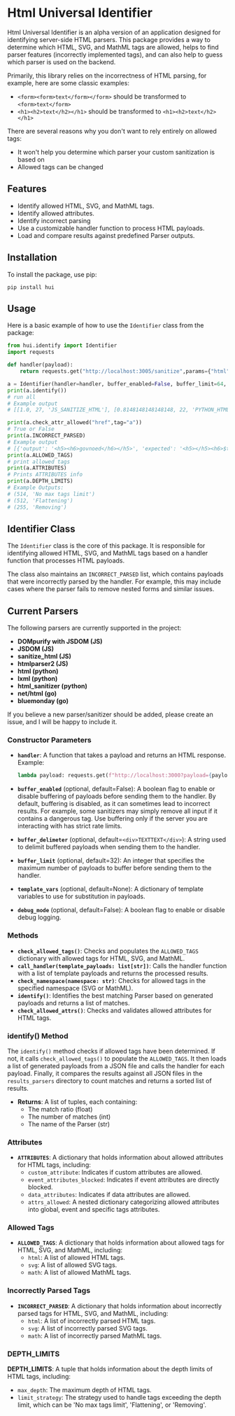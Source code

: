 # Html Universal Identifier

Html Universal Identifier is an alpha version of an application designed for identifying server-side HTML parsers. This package provides a way to determine which HTML, SVG, and MathML tags are allowed, helps to find parser features (incorrectly implemented tags), and can also help to guess which parser is used on the backend.

Primarily, this library relies on the incorrectness of HTML parsing, for example, here are some classic examples:
- `<form><form>text</form></form>` should be transformed to `<form>text</form>`
- `<h1><h2>text</h2></h1>` should be transformed to `<h1><h2>text</h2></h1>`

There are several reasons why you don't want to rely entirely on allowed tags:
- It won't help you determine which parser your custom sanitization is based on
- Allowed tags can be changed
  
## Features

- Identify allowed HTML, SVG, and MathML tags.
- Identify allowed attributes.
- Identify incorrect parsing
- Use a customizable handler function to process HTML payloads.
- Load and compare results against predefined Parser outputs.

## Installation

To install the package, use pip:

```
pip install hui
```

## Usage

Here is a basic example of how to use the `Identifier` class from the package:

```python
from hui.identify import Identifier
import requests

def handler(payload):
    return requests.get("http://localhost:3005/sanitize",params={"html":payload}).text

a = Identifier(handler=handler, buffer_enabled=False, buffer_limit=64, debug_mode=False)
print(a.identify())
# run all
# Example output 
# [[1.0, 27, 'JS_SANITIZE_HTML'], [0.8148148148148148, 22, 'PYTHON_HTML_SANITIZE'], ...

print(a.check_attr_allowed("href",tag="a"))
# True or False
print(a.INCORRECT_PARSED)
# Example output
# [{'output': '<h5><h6>govnoed</h6></h5>', 'expected': '<h5></h5><h6>$text</h6>'}, .. ]
print(a.ALLOWED_TAGS)
# print allowed tags
print(a.ATTRIBUTES)
# Prints ATTRIBUTES info
print(a.DEPTH_LIMITS)
# Example Outputs:
# (514, 'No max tags limit')
# (512, 'Flattening')
# (255, 'Removing')
```

## Identifier Class

The `Identifier` class is the core of this package. It is responsible for identifying allowed HTML, SVG, and MathML tags based on a handler function that processes HTML payloads.

The class also maintains an `INCORRECT_PARSED` list, which contains payloads that were incorrectly parsed by the handler. For example, this may include cases where the parser fails to remove nested forms and similar issues.

## Current Parsers

The following parsers are currently supported in the project:

- **DOMpurify with JSDOM (JS)**
- **JSDOM (JS)**
- **sanitize_html (JS)**
- **htmlparser2 (JS)**
- **html (python)**
- **lxml (python)**
- **html_sanitizer (python)**
- **net/html (go)**
- **bluemonday (go)**

If you believe a new parser/sanitizer should be added, please create an issue, and I will be happy to include it.
### Constructor Parameters

- **`handler`**: A function that takes a payload and returns an HTML response. Example:
  ```python
  lambda payload: requests.get(f"http://localhost:3000?payload={payload}").text
  ```

- **`buffer_enabled`** (optional, default=False): A boolean flag to enable or disable buffering of payloads before sending them to the handler. By default, buffering is disabled, as it can sometimes lead to incorrect results. For example, some sanitizers may simply remove all input if it contains a dangerous tag. Use buffering only if the server you are interacting with has strict rate limits.

- **`buffer_delimeter`** (optional, default=`<div>TEXTTEXT</div>`): A string used to delimit buffered payloads when sending them to the handler.

- **`buffer_limit`** (optional, default=32): An integer that specifies the maximum number of payloads to buffer before sending them to the handler.

- **`template_vars`** (optional, default=None): A dictionary of template variables to use for substitution in payloads.

- **`debug_mode`** (optional, default=False): A boolean flag to enable or disable debug logging.

### Methods

- **`check_allowed_tags()`**: Checks and populates the `ALLOWED_TAGS` dictionary with allowed tags for HTML, SVG, and MathML.
- **`call_handler(template_payloads: list[str])`**: Calls the handler function with a list of template payloads and returns the processed results.
- **`check_namespace(namespace: str)`**: Checks for allowed tags in the specified namespace (SVG or MathML).
- **`identify()`**: Identifies the best matching Parser based on generated payloads and returns a list of matches.
- **`check_allowed_attrs()`**: Checks and validates allowed attributes for HTML tags.

### identify() Method

The `identify()` method checks if allowed tags have been determined. If not, it calls `check_allowed_tags()` to populate the `ALLOWED_TAGS`. It then loads a list of generated payloads from a JSON file and calls the handler for each payload. Finally, it compares the results against all JSON files in the `results_parsers` directory to count matches and returns a sorted list of results.

- **Returns**: A list of tuples, each containing:
  - The match ratio (float)
  - The number of matches (int)
  - The name of the Parser (str)

### Attributes

- **`ATTRIBUTES`**: A dictionary that holds information about allowed attributes for HTML tags, including:
  - `custom_attribute`: Indicates if custom attributes are allowed.
  - `event_attributes_blocked`: Indicates if event attributes are directly blocked.
  - `data_attributes`: Indicates if data attributes are allowed.
  - `attrs_allowed`: A nested dictionary categorizing allowed attributes into global, event and specific tags attributes.

### Allowed Tags

- **`ALLOWED_TAGS`**: A dictionary that holds information about allowed tags for HTML, SVG, and MathML, including:
  - `html`: A list of allowed HTML tags.
  - `svg`: A list of allowed SVG tags.
  - `math`: A list of allowed MathML tags.

### Incorrectly Parsed Tags

- **`INCORRECT_PARSED`**: A dictionary that holds information about incorrectly parsed tags for HTML, SVG, and MathML, including:
  - `html`: A list of incorrectly parsed HTML tags.
  - `svg`: A list of incorrectly parsed SVG tags.
  - `math`: A list of incorrectly parsed MathML tags.

### DEPTH_LIMITS
**DEPTH_LIMITS**: A tuple that holds information about the depth limits of HTML tags, including:
  - `max_depth`: The maximum depth of HTML tags.
  - `limit_strategy`: The strategy used to handle tags exceeding the depth limit, which can be 'No max tags limit', 'Flattening', or 'Removing'.
